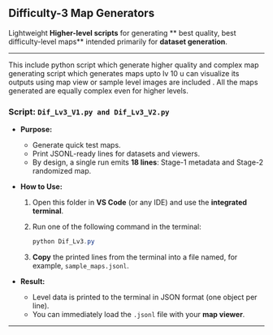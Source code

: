 


## Difficulty-3 Map Generators  

Lightweight **Higher-level scripts** for generating ** best quality, best difficulty-level maps** intended primarily for **dataset generation**.

---
This include python script which generate higher quality and complex map generating script which generates maps upto lv 10 u can visualize its outputs using map view or sample level images are included . All the maps generated are equally complex even for higher levels.

### **Script: `Dif_Lv3_V1.py and Dif_Lv3_V2.py`**  

- **Purpose:**  
  - Generate quick test maps.  
  - Print JSONL-ready lines for datasets and viewers.  
  - By design, a single run emits **18 lines**: Stage-1 metadata and Stage-2 randomized map.

- **How to Use:**  
  1. Open this folder in **VS Code** (or any IDE) and use the **integrated terminal**.  
  2. Run one of the following command in the terminal:  
  
     ```powershell
     python Dif_Lv3.py
     ```

     

  3. **Copy** the printed lines from the terminal into a file named, for example, `sample_maps.jsonl`.  

- **Result:**  
  - Level data is printed to the terminal in JSON format (one object per line).  
  - You can immediately load the `.jsonl` file with your **map viewer**.

---





